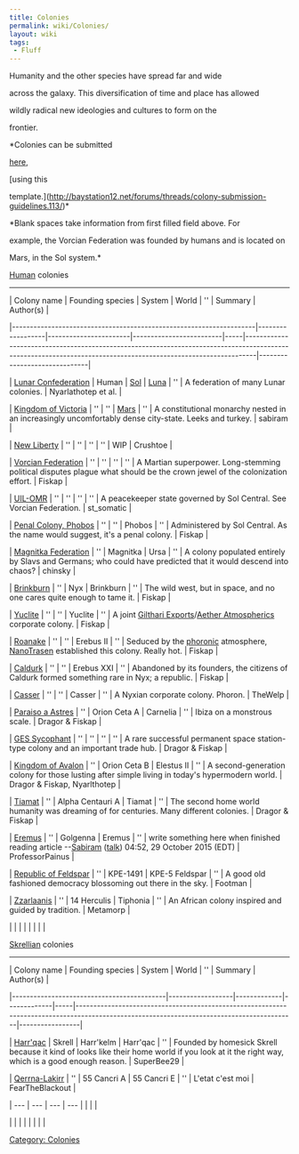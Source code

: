 ```yaml
---
title: Colonies
permalink: wiki/Colonies/
layout: wiki
tags:
 - Fluff
---
```


<onlyinclude>Humanity and the other species have spread far and wide
across the galaxy. This diversification of time and place has allowed
wildly radical new ideologies and cultures to form on the
frontier.</onlyinclude>

*Colonies can be submitted
[here](http://baystation12.net/forums/view/colony-submissions.55/),
[using this
template.](http://baystation12.net/forums/threads/colony-submission-guidelines.113/)*

*Blank spaces take information from first filled field above. For
example, the Vorcian Federation was founded by humans and is located on
Mars, in the Sol system.*

[Human](/wiki/Human "wikilink") colonies
----------------------------------

| Colony name                                                        | Founding species | System                | World                   | ''  | Summary                                                                                                                                                       | Author(s)                    |
|--------------------------------------------------------------------|------------------|-----------------------|-------------------------|-----|---------------------------------------------------------------------------------------------------------------------------------------------------------------|------------------------------|
| [Lunar Confederation](/wiki/Lunar_Confederation "wikilink")              | Human            | [Sol](Sol "wikilink") | [Luna](Luna "wikilink") | ''  | A federation of many Lunar colonies.                                                                                                                          | Nyarlathotep et al.          |
| [Kingdom of Victoria](/wiki/Kingdom_of_Victoria "wikilink")              | ''               | ''                    | [Mars](Mars "wikilink") | ''  | A constitutional monarchy nested in an increasingly uncomfortably dense city-state. Leeks and turkey.                                                         | sabiram                      |
| [New Liberty](/wiki/New_Liberty "wikilink")                              | ''               | ''                    | ''                      | ''  | WIP                                                                                                                                                           | Crushtoe                     |
| [Vorcian Federation](/wiki/Vorcian_Federation "wikilink")                | ''               | ''                    | ''                      | ''  | A Martian superpower. Long-stemming political disputes plague what should be the crown jewel of the colonization effort.                                      | Fiskap                       |
| [UIL-OMR](/wiki/UIL-OMR "wikilink")                                      | ''               | ''                    | ''                      | ''  | A peacekeeper state governed by Sol Central. See Vorcian Federation.                                                                                          | st\_somatic                  |
| [Penal Colony, Phobos](/wiki/Penal_Colony,_Phobos "wikilink")            | ''               | ''                    | Phobos                  | ''  | Administered by Sol Central. As the name would suggest, it's a penal colony.                                                                                  | Fiskap                       |
| [Magnitka Federation](/wiki/Magnitka_Federation "wikilink")              | ''               | Magnitka              | Ursa                    | ''  | A colony populated entirely by Slavs and Germans; who could have predicted that it would descend into chaos?                                                  | chinsky                      |
| [Brinkburn](/wiki/Brinkburn "wikilink")                                  | ''               | Nyx                   | Brinkburn               | ''  | The wild west, but in space, and no one cares quite enough to tame it.                                                                                        | Fiskap                       |
| [Yuclite](/wiki/Yuclite "wikilink")                                      | ''               | ''                    | Yuclite                 | ''  | A joint [Gilthari Exports](Gilthari_Exports "wikilink")/[Aether Atmospherics](Aether_Atmospherics "wikilink") corporate colony.                               | Fiskap                       |
| [Roanake](/wiki/Roanake "wikilink")                                      | ''               | ''                    | Erebus II               | ''  | Seduced by the [phoronic](phoron "wikilink") atmosphere, [NanoTrasen](NanoTrasen "wikilink") established this colony. Really hot.                             | Fiskap                       |
| [Caldurk](/wiki/Caldurk "wikilink")                                      | ''               | ''                    | Erebus XXI              | ''  | Abandoned by its founders, the citizens of Caldurk formed something rare in Nyx; a republic.                                                                  | Fiskap                       |
| [Casser](/wiki/Casser "wikilink")                                        | ''               | ''                    | Casser                  | ''  | A Nyxian corporate colony. Phoron.                                                                                                                            | TheWelp                      |
| [Paraiso a Astres](/wiki/Paradise_Resort_of_Paraiso_a_Astrés "wikilink") | ''               | Orion Ceta A          | Carnelia                | ''  | Ibiza on a monstrous scale.                                                                                                                                   | Dragor & Fiskap              |
| [GES Sycophant](/wiki/Gilthari_Exports_Station_Sycophant "wikilink")     | ''               | ''                    | ''                      | ''  | A rare successful permanent space station-type colony and an important trade hub.                                                                             | Dragor & Fiskap              |
| [Kingdom of Avalon](/wiki/Ascendant_Star_Kingdom_of_Avalon "wikilink")   | ''               | Orion Ceta B          | Elestus II              | ''  | A second-generation colony for those lusting after simple living in today's hypermodern world.                                                                | Dragor & Fiskap, Nyarlthotep |
| [Tiamat](/wiki/Tiamat "wikilink")                                        | ''               | Alpha Centauri A      | Tiamat                  | ''  | The second home world humanity was dreaming of for centuries. Many different colonies.                                                                        | Dragor & Fiskap              |
| [Eremus](/wiki/Eremus "wikilink")                                        | ''               | Golgenna              | Eremus                  | ''  | write something here when finished reading article --[Sabiram](User%3ASabiram "wikilink") ([talk](User_talk:Sabiram "wikilink")) 04:52, 29 October 2015 (EDT) | ProfessorPainus              |
| [Republic of Feldspar](/wiki/Republic_of_Feldspar "wikilink")            | ''               | KPE-1491              | KPE-5 Feldspar          | ''  | A good old fashioned democracy blossoming out there in the sky.                                                                                               | Footman                      |
| [Zzarlaanis](/wiki/Zzarlaanis "wikilink")                                | ''               | 14 Herculis           | Tiphonia                | ''  | An African colony inspired and guided by tradition.                                                                                                           | Metamorp                     |
|                                                                    |                  |                       |                         |     |                                                                                                                                                               |                              |

[Skrellian](/wiki/Skrell "wikilink") colonies
---------------------------------------

| Colony name                               | Founding species | System      | World       | ''  | Summary                                                                                                                                   | Author(s)       |
|-------------------------------------------|------------------|-------------|-------------|-----|-------------------------------------------------------------------------------------------------------------------------------------------|-----------------|
| [Harr'qac](/wiki/Harr'qac "wikilink")           | Skrell           | Harr'kelm   | Harr'qac    | ''  | Founded by homesick Skrell because it kind of looks like their home world if you look at it the right way, which is a good enough reason. | SuperBee29      |
| [Qerrna-Lakirr](/wiki/Qerrna-Lakirr "wikilink") | ''               | 55 Cancri A | 55 Cancri E | ''  | L'etat c'est moi                                                                                                                          | FearTheBlackout |
| ---                                       | ---              | ---         | ---         |     |                                                                                                                                           |                 |
|                                           |                  |             |             |     |                                                                                                                                           |                 |

[Category: Colonies](/wiki/Category:_Colonies "wikilink")
